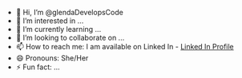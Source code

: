- 👋 Hi, I’m @glendaDevelopsCode
- 👀 I’m interested in ...
- 🌱 I’m currently learning ...
- 💞️ I’m looking to collaborate on ...
- 📫 How to reach me: I am available on Linked In - [Linked In Profile](https://www.linkedin.com/in/glenda-miyoshi-655688126/)
- 😄 Pronouns: She/Her
- ⚡ Fun fact: ...

<!---
glendaDevelopsCode/glendaDevelopsCode is a ✨ special ✨ repository because its `README.md` (this file) appears on your GitHub profile.
You can click the Preview link to take a look at your changes.
--->
